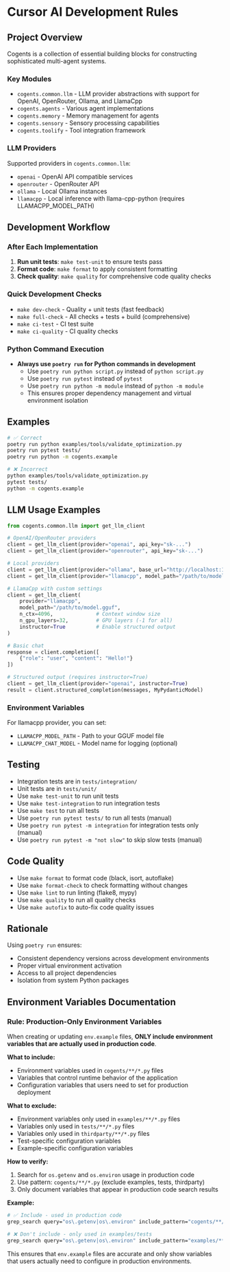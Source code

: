 # Cursor AI Development Rules

## Project Overview

Cogents is a collection of essential building blocks for constructing sophisticated multi-agent systems.

### Key Modules
- `cogents.common.llm` - LLM provider abstractions with support for OpenAI, OpenRouter, Ollama, and LlamaCpp
- `cogents.agents` - Various agent implementations
- `cogents.memory` - Memory management for agents
- `cogents.sensory` - Sensory processing capabilities
- `cogents.toolify` - Tool integration framework

### LLM Providers
Supported providers in `cogents.common.llm`:
- `openai` - OpenAI API compatible services
- `openrouter` - OpenRouter API
- `ollama` - Local Ollama instances  
- `llamacpp` - Local inference with llama-cpp-python (requires LLAMACPP_MODEL_PATH)

## Development Workflow

### After Each Implementation
1. **Run unit tests**: `make test-unit` to ensure tests pass
2. **Format code**: `make format` to apply consistent formatting
3. **Check quality**: `make quality` for comprehensive code quality checks

### Quick Development Checks
- `make dev-check` - Quality + unit tests (fast feedback)
- `make full-check` - All checks + tests + build (comprehensive)
- `make ci-test` - CI test suite
- `make ci-quality` - CI quality checks

### Python Command Execution

- **Always use `poetry run` for Python commands in development**
  - Use `poetry run python script.py` instead of `python script.py`
  - Use `poetry run pytest` instead of `pytest`
  - Use `poetry run python -m module` instead of `python -m module`
  - This ensures proper dependency management and virtual environment isolation

## Examples

```bash
# ✅ Correct
poetry run python examples/tools/validate_optimization.py
poetry run pytest tests/
poetry run python -m cogents.example

# ❌ Incorrect
python examples/tools/validate_optimization.py
pytest tests/
python -m cogents.example
```

## LLM Usage Examples

```python
from cogents.common.llm import get_llm_client

# OpenAI/OpenRouter providers
client = get_llm_client(provider="openai", api_key="sk-...")
client = get_llm_client(provider="openrouter", api_key="sk-...")

# Local providers
client = get_llm_client(provider="ollama", base_url="http://localhost:11434")
client = get_llm_client(provider="llamacpp", model_path="/path/to/model.gguf")

# LlamaCpp with custom settings
client = get_llm_client(
    provider="llamacpp", 
    model_path="/path/to/model.gguf",
    n_ctx=4096,              # Context window size
    n_gpu_layers=32,         # GPU layers (-1 for all)
    instructor=True          # Enable structured output
)

# Basic chat
response = client.completion([
    {"role": "user", "content": "Hello!"}
])

# Structured output (requires instructor=True)
client = get_llm_client(provider="openai", instructor=True)
result = client.structured_completion(messages, MyPydanticModel)
```

### Environment Variables

For llamacpp provider, you can set:
- `LLAMACPP_MODEL_PATH` - Path to your GGUF model file
- `LLAMACPP_CHAT_MODEL` - Model name for logging (optional)

## Testing

- Integration tests are in `tests/integration/`
- Unit tests are in `tests/unit/`
- Use `make test-unit` to run unit tests
- Use `make test-integration` to run integration tests
- Use `make test` to run all tests
- Use `poetry run pytest tests/` to run all tests (manual)
- Use `poetry run pytest -m integration` for integration tests only (manual)
- Use `poetry run pytest -m "not slow"` to skip slow tests (manual)

## Code Quality

- Use `make format` to format code (black, isort, autoflake)
- Use `make format-check` to check formatting without changes
- Use `make lint` to run linting (flake8, mypy)
- Use `make quality` to run all quality checks
- Use `make autofix` to auto-fix code quality issues

## Rationale

Using `poetry run` ensures:
- Consistent dependency versions across development environments
- Proper virtual environment activation
- Access to all project dependencies
- Isolation from system Python packages


## Environment Variables Documentation

### Rule: Production-Only Environment Variables
When creating or updating `env.example` files, **ONLY include environment variables that are actually used in production code**.

**What to include:**
- Environment variables used in `cogents/**/*.py` files
- Variables that control runtime behavior of the application
- Configuration variables that users need to set for production deployment

**What to exclude:**
- Environment variables only used in `examples/**/*.py` files
- Variables only used in `tests/**/*.py` files
- Variables only used in `thirdparty/**/*.py` files
- Test-specific configuration variables
- Example-specific configuration variables

**How to verify:**
1. Search for `os.getenv` and `os.environ` usage in production code
2. Use pattern: `cogents/**/*.py` (exclude examples, tests, thirdparty)
3. Only document variables that appear in production code search results

**Example:**
```bash
# ✅ Include - used in production code
grep_search query="os\.getenv|os\.environ" include_pattern="cogents/**/*.py" exclude_pattern="**/tests/**|**/examples/**|**/thirdparty/**"

# ❌ Don't include - only used in examples/tests
grep_search query="os\.getenv|os\.environ" include_pattern="examples/**/*.py"
```

This ensures that `env.example` files are accurate and only show variables that users actually need to configure in production environments.
